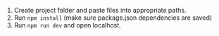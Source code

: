 1. Create project folder and paste files into appropriate paths.
2. Run `npm install` (make sure package.json dependencies are saved) 
3. Run `npm run dev` and open localhost. 


